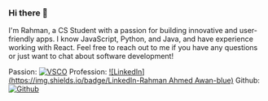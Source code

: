 ### Hi there 👋
I'm Rahman, a CS Student with a passion for building innovative and user-friendly apps.
I know JavaScript, Python, and Java, and have experience working with React. 
Feel free to reach out to me if you have any questions or just want to chat about software development!

Passion:
[![VSCO](https://img.shields.io/badge/VSCO-000000?style=for-the-badge&logo=VSCO&logoColor=white)](https://vsco.co/rahmanawan99/gallery)
Profession:
[![LinkedIn](https://img.shields.io/badge/LinkedIn-Rahman Ahmed Awan-blue)](https://www.linkedin.com/in/rahman-ahmed-awan-b22218193/)
Github:
[![Github](https://img.shields.io/badge/GitHub-000000?style=for-the-badge&logo=GitHub&logoColor=white)](https://github.com/Rahmanawan99)



<!--
**Rahmanawan99/Rahmanawan99** is a ✨ _special_ ✨ repository because its `README.md` (this file) appears on your GitHub profile.

Here are some ideas to get you started:

- 🔭 I’m currently working on ...
- 🌱 I’m currently learning ...
- 👯 I’m looking to collaborate on ...
- 🤔 I’m looking for help with ...
- 💬 Ask me about ...
- 📫 How to reach me: ...
- 😄 Pronouns: ...
- ⚡ Fun fact: ...
-->
